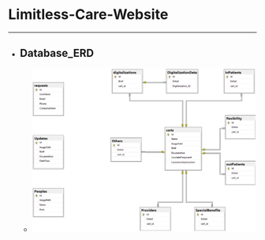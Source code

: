 # Limitless-Care-Website

---

  - ## Database_ERD
    - <img src="/Database_ERD.png" alt="Database_ERD" title="Database_ERD">
